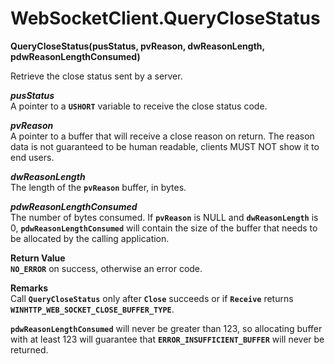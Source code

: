 # WebSocketClient.QueryCloseStatus

**QueryCloseStatus(pusStatus, pvReason, dwReasonLength, pdwReasonLengthConsumed)**

Retrieve the close status sent by a server.

***pusStatus***  
A pointer to a **`USHORT`** variable to receive the close status code.

***pvReason***  
A pointer to a buffer that will receive a close reason on return. The reason data is not guaranteed to be human readable, clients MUST NOT show it to end users.

***dwReasonLength***  
The length of the **`pvReason`** buffer, in bytes.

***pdwReasonLengthConsumed***  
The number of bytes consumed. If **`pvReason`** is NULL and **`dwReasonLength`** is 0, **`pdwReasonLengthConsumed`** will contain the size of the buffer that needs to be allocated by the calling application.

**Return Value**  
**`NO_ERROR`** on success, otherwise an error code.

**Remarks**  
Call **`QueryCloseStatus`** only after **`Close`** succeeds or if **`Receive`** returns **`WINHTTP_WEB_SOCKET_CLOSE_BUFFER_TYPE`**.

**`pdwReasonLengthConsumed`** will never be greater than 123, so allocating buffer with at least 123 will guarantee that **`ERROR_INSUFFICIENT_BUFFER`** will never be returned.
